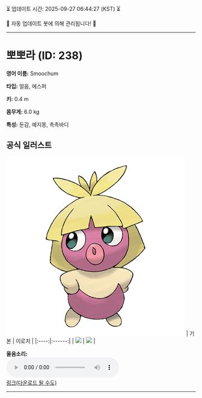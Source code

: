
⏳ 업데이트 시간: 2025-09-27 06:44:27 (KST) ⏳

🤖 자동 업데이트 봇에 의해 관리됩니다! 🤖

---

# 뽀뽀라 (ID: 238)
**영어 이름:** Smoochum

**타입:** 얼음, 에스퍼

**키:** 0.4 m

**몸무게:** 6.0 kg

**특성:** 둔감, 예지몽, 촉촉바디

## 공식 일러스트
![](https://raw.githubusercontent.com/PokeAPI/sprites/master/sprites/pokemon/other/official-artwork/238.png)
| 기본 | 이로치 |
|:----:|:------:|
| <img src="http://play.pokemonshowdown.com/sprites/ani/smoochum.gif" width="200"> | <img src="http://play.pokemonshowdown.com/sprites/ani-shiny/smoochum.gif" width="200"> |

**울음소리:**<br><audio controls src="https://raw.githubusercontent.com/PokeAPI/cries/main/cries/pokemon/latest/238.ogg"></audio><br> [링크(다운로드 될 수도)](https://raw.githubusercontent.com/PokeAPI/cries/main/cries/pokemon/latest/238.ogg)


---
